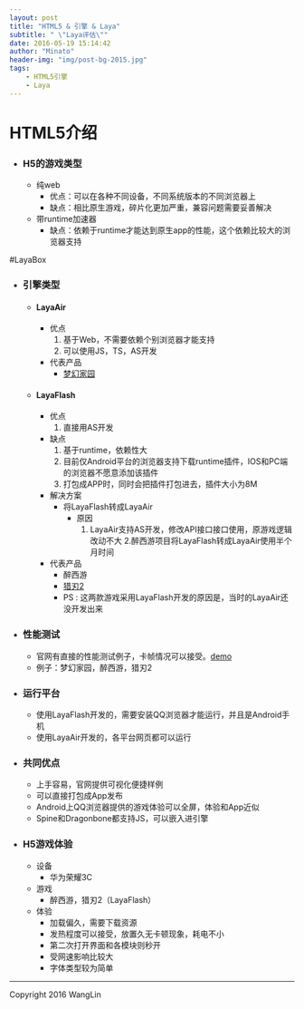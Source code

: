 ```yaml
---
layout: post
title: "HTML5 & 引擎 & Laya"
subtitle: " \"Laya评估\""
date: 2016-05-19 15:14:42
author: "Minato"
header-img: "img/post-bg-2015.jpg"
tags:
    - HTML5引擎 
    - Laya
---
```


# HTML5介绍

* ### H5的游戏类型
    * 纯web
        + 优点：可以在各种不同设备，不同系统版本的不同浏览器上
        + 缺点：相比原生游戏，碎片化更加严重，兼容问题需要妥善解决
    * 带runtime加速器
        + 缺点：依赖于runtime才能达到原生app的性能，这个依赖比较大的浏览器支持
        
#LayaBox

* ### 引擎类型
    * #### LayaAir
        * 优点
            1. 基于Web，不需要依赖个别浏览器才能支持
            2. 可以使用JS，TS，AS开发
        * 代表产品
            * [梦幻家园][url1]
            
    * #### LayaFlash
        * 优点
            1. 直接用AS开发
        * 缺点
            1. 基于runtime，依赖性大
            2. 目前仅Android平台的浏览器支持下载runtime插件，IOS和PC端的浏览器不愿意添加该插件
            3. 打包成APP时，同时会把插件打包进去，插件大小为8M
        * 解决方案
            * 将LayaFlash转成LayaAir
                * 原因
                    1. LayaAir支持AS开发，修改API接口接口使用，原游戏逻辑改动不大
                    2.醉西游项目将LayaFlash转成LayaAir使用半个月时间
        * 代表产品
            * 醉西游
            * [猎刃2][url2]
            * PS : 这两款游戏采用LayaFlash开发的原因是，当时的LayaAir还没开发出来

* ### 性能测试
    * 官网有直接的性能测试例子，卡帧情况可以接受。[demo][url3] 
    * 例子：梦幻家园，醉西游，猎刃2
    
* ### 运行平台
    * 使用LayaFlash开发的，需要安装QQ浏览器才能运行，并且是Android手机
    * 使用LayaAir开发的，各平台网页都可以运行
    
* ### 共同优点
    - 上手容易，官网提供可视化便捷样例
    - 可以直接打包成App发布
    - Android上QQ浏览器提供的游戏体验可以全屏，体验和App近似
    - Spine和Dragonbone都支持JS，可以嵌入进引擎
    
* ### H5游戏体验
    * 设备
        - 华为荣耀3C
    * 游戏
        - 醉西游，猎刃2（LayaFlash）
    * 体验
        - 加载偏久，需要下载资源
        - 发热程度可以接受，放置久无卡顿现象，耗电不小
        - 第二次打开界面和各模块则秒开
        - 受网速影响比较大
        - 字体类型较为简单    
    
    
    
    

------

Copyright 2016 WangLin


[url1]:http://lmzy.layabox.com/
[url2]:http://lr.dawawa.com/game/share/lierenshare.html
[url3]:http://layaair.ldc.layabox.com/demo/#Sprite_DisplayImage
